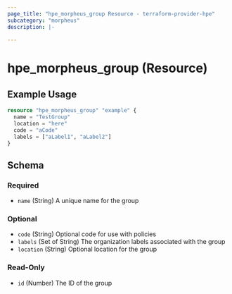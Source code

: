 ```yaml
---
page_title: "hpe_morpheus_group Resource - terraform-provider-hpe"
subcategory: "morpheus"
description: |-
  
---
```

# hpe_morpheus_group (Resource)



## Example Usage

```terraform
resource "hpe_morpheus_group" "example" {
  name = "TestGroup"
  location = "here"
  code = "aCode"
  labels = ["aLabel1", "aLabel2"]
}
```

<!-- schema generated by tfplugindocs -->
## Schema

### Required

- `name` (String) A unique name for the group

### Optional

- `code` (String) Optional code for use with policies
- `labels` (Set of String) The organization labels associated with the group
- `location` (String) Optional location for the group

### Read-Only

- `id` (Number) The ID of the group
